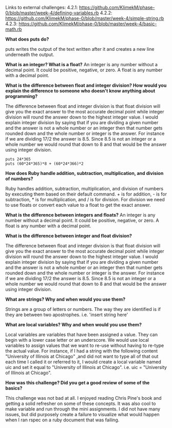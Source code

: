 Links to external challenges:
4.2.1: https://github.com/KlimekM/phase-0/blob/master/week-4/defining-variables.rb
4.2.2: https://github.com/KlimekM/phase-0/blob/master/week-4/simple-string.rb
4.2.3: https://github.com/KlimekM/phase-0/blob/master/week-4/basic-math.rb

**What does puts do?**

puts writes the output of the text written after it and creates a new line underneath the output.

**What is an integer? What is a float?**
An integer is any number without a decimal point. It could be positive, negative, or zero. A float is any number with a decimal point.

**What is the difference between float and integer division? How would you explain the difference to someone who doesn't know anything about programming?**

The difference between float and integer division is that float division will give you the exact answer to the most accurate decimal point while integer division will round the answer down to the highest integer value. I would explain integer division by saying that if you are dividing a given number and the answer is not a whole number or an integer then that number gets rounded down and the whole number or integer is the answer. For instance if we are dividing 17/2 the answer is 8.5. Since 8.5 is not an integer or a whole number we would round that down to 8 and that would be the answer using integer division.

```
puts 24*365
puts (60*24*365)*8 + (60*24*366)*2
```

**How does Ruby handle addition, subtraction, multiplication, and division of numbers?**

Ruby handles addition, subtraction, multiplication, and division of numbers by executing them based on their default command. + is for addition, - is for subtraction, * is for multiplication, and / is for division. For division we need to use floats or convert each value to a float to get the exact answer.

**What is the difference between integers and floats?**
An integer is any number without a decimal point. It could be positive, negative, or zero. A float is any number with a decimal point.

**What is the difference between integer and float division?**

The difference between float and integer division is that float division will give you the exact answer to the most accurate decimal point while integer division will round the answer down to the highest integer value. I would explain integer division by saying that if you are dividing a given number and the answer is not a whole number or an integer then that number gets rounded down and the whole number or integer is the answer. For instance if we are dividing 17/2 the answer is 8.5. Since 8.5 is not an integer or a whole number we would round that down to 8 and that would be the answer using integer division.

**What are strings? Why and when would you use them?**

Strings are a group of letters or numbers. The way they are identified is if they are between two apostrophes. i.e. 'insert string here'

**What are local variables? Why and when would you use them?**

Local variables are variables that have been assigned a value. They can begin with a lower case letter or an underscore. We would use local variables to assign values that we want to re-use without having to re-type the actual value. For instance, if I had a string with the following content "University of Illinois at Chicago" ,and did not want to type all of that out each time I called it or referred to it, I would create a local variable named uic and set it equal to "University of Illinois at Chicago". i.e. uic = "University of Illinois at Chicago".

**How was this challenge? Did you get a good review of some of the basics?**

This challenge was not bad at all. I enjoyed reading Chris Pine's book and getting a solid refresher on some of these concepts. It was also cool to make variable and run through the mini assignments. I did not have many issues, but did purposely create a failure to visualize what would happen when I ran rspec on a ruby document that was failing.